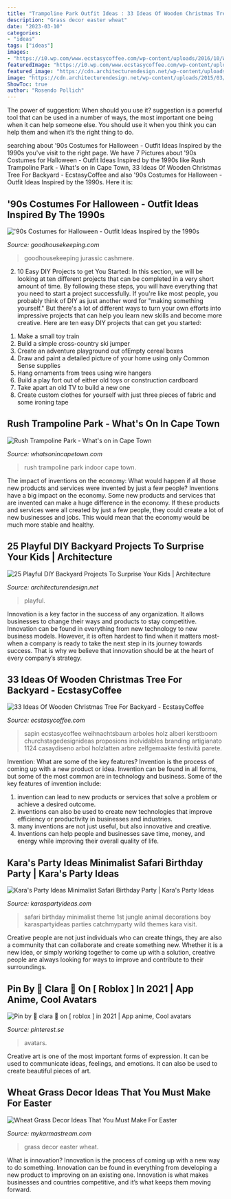 ```yaml
---
title: "Trampoline Park Outfit Ideas : 33 Ideas Of Wooden Christmas Tree For Backyard"
description: "Grass decor easter wheat"
date: "2023-03-10"
categories:
- "ideas"
tags: ["ideas"]
images:
- "https://i0.wp.com/www.ecstasycoffee.com/wp-content/uploads/2016/10/Wooden-Christmas-Trees-23.jpg"
featuredImage: "https://i0.wp.com/www.ecstasycoffee.com/wp-content/uploads/2016/10/Wooden-Christmas-Trees-23.jpg"
featured_image: "https://cdn.architecturendesign.net/wp-content/uploads/2015/03/AD-DIY-Backyard-Projects-Kid-5.jpg"
image: "https://cdn.architecturendesign.net/wp-content/uploads/2015/03/AD-DIY-Backyard-Projects-Kid-5.jpg"
ShowToc: true
author: "Rosendo Pollich"
---
```



The power of suggestion: When should you use it?
suggestion is a powerful tool that can be used in a number of ways, the most important one being when it can help someone else. You should use it when you think you can help them and when it’s the right thing to do.

	

		
searching about &#039;90s Costumes for Halloween - Outfit Ideas Inspired by the 1990s you've visit to the right page. We have 7 Pictures about &#039;90s Costumes for Halloween - Outfit Ideas Inspired by the 1990s like Rush Trampoline Park - What&#039;s on in Cape Town, 33 Ideas Of Wooden Christmas Tree For Backyard - EcstasyCoffee and also &#039;90s Costumes for Halloween - Outfit Ideas Inspired by the 1990s. Here it is:
		
    
## &#039;90s Costumes For Halloween - Outfit Ideas Inspired By The 1990s

<img loading=lazy src="https://hips.hearstapps.com/hmg-prod.s3.amazonaws.com/images/jurassic-park-halloween-1565890584.png?crop=1xw:0.9994226327944573xh;center,top&amp;resize=480:*" onerror="this.onerror=null;this.src='https://tse1.mm.bing.net/th?id=OIP.7RmYCXq_jgVYkyB5aB1S8gHaLH&amp;pid=15.1';" alt="&#039;90s Costumes for Halloween - Outfit Ideas Inspired by the 1990s">

_Source: goodhousekeeping.com_

>goodhousekeeping jurassic cashmere. 

	

2) 10 Easy DIY Projects to get You Started: In this section, we will be looking at ten different projects that can be completed in a very short amount of time. By following these steps, you will have everything that you need to start a project successfully.
If you're like most people, you probably think of DIY as just another word for "making something yourself." But there's a lot of different ways to turn your own efforts into impressive projects that can help you learn new skills and become more creative. Here are ten easy DIY projects that can get you started: 
1. Make a small toy train
2. Build a simple cross-country ski jumper
3. Create an adventure playground out ofEmpty cereal boxes
4. Draw and paint a detailed picture of your home using only Common Sense supplies
5. Hang ornaments from trees using wire hangers
6. Build a play fort out of either old toys or construction cardboard 
7. Take apart an old TV to build a new one 
8. Create custom clothes for yourself with just three pieces of fabric and some ironing tape 

    
## Rush Trampoline Park - What&#039;s On In Cape Town

<img loading=lazy src="https://media.whatsonincapetown.com/2017/01/rush-indoor-trampoline-park12k.jpg" onerror="this.onerror=null;this.src='https://tse1.mm.bing.net/th?id=OIP.q8ddxdOCgwJrBIPFOzb9vAHaCm&amp;pid=15.1';" alt="Rush Trampoline Park - What&#039;s on in Cape Town">

_Source: whatsonincapetown.com_

>rush trampoline park indoor cape town. 

	

The impact of inventions on the economy: What would happen if all those new products and services were invented by just a few people?
Inventions have a big impact on the economy. Some new products and services that are invented can make a huge difference in the economy. If these products and services were all created by just a few people, they could create a lot of new businesses and jobs. This would mean that the economy would be much more stable and healthy.

    
## 25 Playful DIY Backyard Projects To Surprise Your Kids | Architecture

<img loading=lazy src="https://cdn.architecturendesign.net/wp-content/uploads/2015/03/AD-DIY-Backyard-Projects-Kid-5.jpg" onerror="this.onerror=null;this.src='https://tse3.mm.bing.net/th?id=OIP.9llEXRbbWVoV_FlcRMv5TgHaJ4&amp;pid=15.1';" alt="25 Playful DIY Backyard Projects To Surprise Your Kids | Architecture">

_Source: architecturendesign.net_

>playful. 

	

Innovation is a key factor in the success of any organization. It allows businesses to change their ways and products to stay competitive. Innovation can be found in everything from new technology to new business models. However, it is often hardest to find when it matters most- when a company is ready to take the next step in its journey towards success. That is why we believe that innovation should be at the heart of every company’s strategy.

    
## 33 Ideas Of Wooden Christmas Tree For Backyard - EcstasyCoffee

<img loading=lazy src="https://i0.wp.com/www.ecstasycoffee.com/wp-content/uploads/2016/10/Wooden-Christmas-Trees-23.jpg" onerror="this.onerror=null;this.src='https://tse4.mm.bing.net/th?id=OIP.3zV5pggQZmv52bZOw6l-5AHaLG&amp;pid=15.1';" alt="33 Ideas Of Wooden Christmas Tree For Backyard - EcstasyCoffee">

_Source: ecstasycoffee.com_

>sapin ecstasycoffee weihnachtsbaum arboles holz alberi kerstboom churchstagedesignideas proposions inolvidables branding artigianato 1124 casaydiseno arbol holzlatten arbre zelfgemaakte festività parete. 

	

Invention: What are some of the key features?
Invention is the process of coming up with a new product or idea. Invention can be found in all forms, but some of the most common are in technology and business. Some of the key features of invention include:
1. invention can lead to new products or services that solve a problem or achieve a desired outcome.
2. inventions can also be used to create new technologies that improve efficiency or productivity in businesses and industries. 
3. many inventions are not just useful, but also innovative and creative. 
4. Inventions can help people and businesses save time, money, and energy while improving their overall quality of life.

    
## Kara&#039;s Party Ideas Minimalist Safari Birthday Party | Kara&#039;s Party Ideas

<img loading=lazy src="https://karaspartyideas.com/wp-content/uploads/2017/10/Minimalist-Safari-Birthday-Party-via-Karas-Party-Ideas-KarasPartyIdeas.com11.jpg" onerror="this.onerror=null;this.src='https://tse3.mm.bing.net/th?id=OIP.U71r4Ybs7a4zCdlEP7HbKAHaLH&amp;pid=15.1';" alt="Kara&#039;s Party Ideas Minimalist Safari Birthday Party | Kara&#039;s Party Ideas">

_Source: karaspartyideas.com_

>safari birthday minimalist theme 1st jungle animal decorations boy karaspartyideas parties catchmyparty wild themes kara visit. 

	

Creative people are not just individuals who can create things, they are also a community that can collaborate and create something new. Whether it is a new idea, or simply working together to come up with a solution, creative people are always looking for ways to improve and contribute to their surroundings.

    
## Pin By 🐰 Clara 👜 On [ Roblox ] In 2021 | App Anime, Cool Avatars

<img loading=lazy src="https://i.pinimg.com/736x/31/dc/6c/31dc6c391c03f4f6feee9016b3242eeb.jpg" onerror="this.onerror=null;this.src='https://tse3.mm.bing.net/th?id=OIP.4sYw6QurEeL1HqK_ShSzFwHaNt&amp;pid=15.1';" alt="Pin by 🐰 clara 👜 on [ roblox ] in 2021 | App anime, Cool avatars">

_Source: pinterest.se_

>avatars. 

	

Creative art is one of the most important forms of expression. It can be used to communicate ideas, feelings, and emotions. It can also be used to create beautiful pieces of art.

    
## Wheat Grass Decor Ideas That You Must Make For Easter

<img loading=lazy src="https://mykarmastream.com/wp-content/uploads/2018/03/wheat-grass-decor-7-.jpg" onerror="this.onerror=null;this.src='https://tse1.mm.bing.net/th?id=OIP.mNaDpwwmG7TZBYGLtVR29AHaLH&amp;pid=15.1';" alt="Wheat Grass Decor Ideas That You Must Make For Easter">

_Source: mykarmastream.com_

>grass decor easter wheat. 

	

What is innovation?
Innovation is the process of coming up with a new way to do something. Innovation can be found in everything from developing a new product to improving on an existing one. Innovation is what makes businesses and countries competitive, and it’s what keeps them moving forward.

